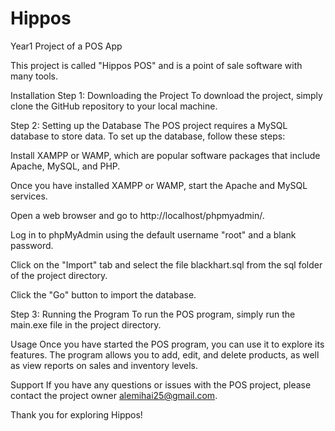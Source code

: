 # Hippos
Year1 Project of a POS App

This project is called "Hippos POS" and is a point of sale software with many tools.

Installation
Step 1: Downloading the Project
To download the project, simply clone the GitHub repository to your local machine.

Step 2: Setting up the Database
The POS project requires a MySQL database to store data. To set up the database, follow these steps:

Install XAMPP or WAMP, which are popular software packages that include Apache, MySQL, and PHP.

Once you have installed XAMPP or WAMP, start the Apache and MySQL services.

Open a web browser and go to http://localhost/phpmyadmin/.

Log in to phpMyAdmin using the default username "root" and a blank password.

Click on the "Import" tab and select the file blackhart.sql from the sql folder of the project directory.

Click the "Go" button to import the database.

Step 3: Running the Program
To run the POS program, simply run the main.exe file in the project directory.

Usage
Once you have started the POS program, you can use it to explore its features. The program allows you to add, edit, and delete products, as well as view reports on sales and inventory levels.

Support
If you have any questions or issues with the POS project, please contact the project owner alemihai25@gmail.com.

Thank you for exploring Hippos!
